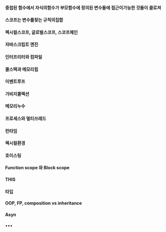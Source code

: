 #### 중첩된 함수에서 자식의함수가 부모함수에 정의된 변수들에 접근이가능한 것들이 클로져
#### 스코프는 변수를찾는 규칙의집합
#### 렉시컬스코프, 글로벌스코프, 스코프체인
#### 자바스크립트 엔진
#### 인터프리터와 컴파일
#### 콜스택과 메모리힙
#### 이벤트루프
#### 가비지콜렉션
#### 메모리누수
#### 프로세스와 멀티쓰레드
#### 런타임
#### 렉시컬환경
#### 호이스팅
#### Function scope 와 Block scope
#### THIS
#### 타입
#### OOP, FP, composition vs inheritance
#### Asyn
•••
